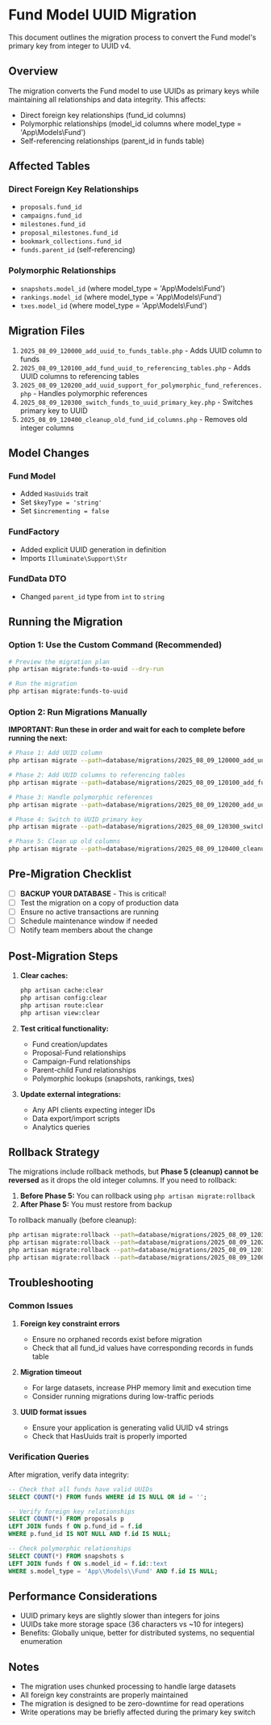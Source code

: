 # Fund Model UUID Migration

This document outlines the migration process to convert the Fund model's primary key from integer to UUID v4.

## Overview

The migration converts the Fund model to use UUIDs as primary keys while maintaining all relationships and data integrity. This affects:

- Direct foreign key relationships (fund_id columns)
- Polymorphic relationships (model_id columns where model_type = 'App\Models\Fund')
- Self-referencing relationships (parent_id in funds table)

## Affected Tables

### Direct Foreign Key Relationships
- `proposals.fund_id`
- `campaigns.fund_id`
- `milestones.fund_id`
- `proposal_milestones.fund_id`
- `bookmark_collections.fund_id`
- `funds.parent_id` (self-referencing)

### Polymorphic Relationships
- `snapshots.model_id` (where model_type = 'App\Models\Fund')
- `rankings.model_id` (where model_type = 'App\Models\Fund')
- `txes.model_id` (where model_type = 'App\Models\Fund')

## Migration Files

1. `2025_08_09_120000_add_uuid_to_funds_table.php` - Adds UUID column to funds
2. `2025_08_09_120100_add_fund_uuid_to_referencing_tables.php` - Adds UUID columns to referencing tables
3. `2025_08_09_120200_add_uuid_support_for_polymorphic_fund_references.php` - Handles polymorphic references
4. `2025_08_09_120300_switch_funds_to_uuid_primary_key.php` - Switches primary key to UUID
5. `2025_08_09_120400_cleanup_old_fund_id_columns.php` - Removes old integer columns

## Model Changes

### Fund Model
- Added `HasUuids` trait
- Set `$keyType = 'string'`
- Set `$incrementing = false`

### FundFactory
- Added explicit UUID generation in definition
- Imports `Illuminate\Support\Str`

### FundData DTO
- Changed `parent_id` type from `int` to `string`

## Running the Migration

### Option 1: Use the Custom Command (Recommended)

```bash
# Preview the migration plan
php artisan migrate:funds-to-uuid --dry-run

# Run the migration
php artisan migrate:funds-to-uuid
```

### Option 2: Run Migrations Manually

**IMPORTANT: Run these in order and wait for each to complete before running the next:**

```bash
# Phase 1: Add UUID column
php artisan migrate --path=database/migrations/2025_08_09_120000_add_uuid_to_funds_table.php

# Phase 2: Add UUID columns to referencing tables
php artisan migrate --path=database/migrations/2025_08_09_120100_add_fund_uuid_to_referencing_tables.php

# Phase 3: Handle polymorphic references
php artisan migrate --path=database/migrations/2025_08_09_120200_add_uuid_support_for_polymorphic_fund_references.php

# Phase 4: Switch to UUID primary key
php artisan migrate --path=database/migrations/2025_08_09_120300_switch_funds_to_uuid_primary_key.php

# Phase 5: Clean up old columns
php artisan migrate --path=database/migrations/2025_08_09_120400_cleanup_old_fund_id_columns.php
```

## Pre-Migration Checklist

- [ ] **BACKUP YOUR DATABASE** - This is critical!
- [ ] Test the migration on a copy of production data
- [ ] Ensure no active transactions are running
- [ ] Schedule maintenance window if needed
- [ ] Notify team members about the change

## Post-Migration Steps

1. **Clear caches:**
   ```bash
   php artisan cache:clear
   php artisan config:clear
   php artisan route:clear
   php artisan view:clear
   ```

2. **Test critical functionality:**
   - Fund creation/updates
   - Proposal-Fund relationships
   - Campaign-Fund relationships
   - Parent-child Fund relationships
   - Polymorphic lookups (snapshots, rankings, txes)

3. **Update external integrations:**
   - Any API clients expecting integer IDs
   - Data export/import scripts
   - Analytics queries

## Rollback Strategy

The migrations include rollback methods, but **Phase 5 (cleanup) cannot be reversed** as it drops the old integer columns. If you need to rollback:

1. **Before Phase 5:** You can rollback using `php artisan migrate:rollback`
2. **After Phase 5:** You must restore from backup

To rollback manually (before cleanup):

```bash
php artisan migrate:rollback --path=database/migrations/2025_08_09_120300_switch_funds_to_uuid_primary_key.php
php artisan migrate:rollback --path=database/migrations/2025_08_09_120200_add_uuid_support_for_polymorphic_fund_references.php
php artisan migrate:rollback --path=database/migrations/2025_08_09_120100_add_fund_uuid_to_referencing_tables.php
php artisan migrate:rollback --path=database/migrations/2025_08_09_120000_add_uuid_to_funds_table.php
```

## Troubleshooting

### Common Issues

1. **Foreign key constraint errors**
   - Ensure no orphaned records exist before migration
   - Check that all fund_id values have corresponding records in funds table

2. **Migration timeout**
   - For large datasets, increase PHP memory limit and execution time
   - Consider running migrations during low-traffic periods

3. **UUID format issues**
   - Ensure your application is generating valid UUID v4 strings
   - Check that HasUuids trait is properly imported

### Verification Queries

After migration, verify data integrity:

```sql
-- Check that all funds have valid UUIDs
SELECT COUNT(*) FROM funds WHERE id IS NULL OR id = '';

-- Verify foreign key relationships
SELECT COUNT(*) FROM proposals p 
LEFT JOIN funds f ON p.fund_id = f.id 
WHERE p.fund_id IS NOT NULL AND f.id IS NULL;

-- Check polymorphic relationships
SELECT COUNT(*) FROM snapshots s
LEFT JOIN funds f ON s.model_id = f.id::text
WHERE s.model_type = 'App\\Models\\Fund' AND f.id IS NULL;
```

## Performance Considerations

- UUID primary keys are slightly slower than integers for joins
- UUIDs take more storage space (36 characters vs ~10 for integers)
- Benefits: Globally unique, better for distributed systems, no sequential enumeration

## Notes

- The migration uses chunked processing to handle large datasets
- All foreign key constraints are properly maintained
- The migration is designed to be zero-downtime for read operations
- Write operations may be briefly affected during the primary key switch
